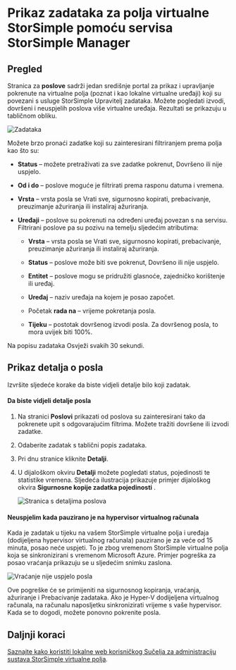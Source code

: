 <properties 
   pageTitle="Prikaz i upravljanje zadacima StorSimple virtualne polja | Microsoft Azure"
   description="U članku se opisuje stranici StorSimple Upravitelj servisa zadacima i kako ga koristiti za praćenje nedavne i trenutni za polja virtualne StorSimple."
   services="storsimple"
   documentationCenter="NA"
   authors="alkohli"
   manager="carmonm"
   editor=""/>
<tags 
   ms.service="storsimple"
   ms.devlang="NA"
   ms.topic="article"
   ms.tgt_pltfrm="NA"
   ms.workload="na"
   ms.date="06/07/2016"
   ms.author="alkohli" />

# <a name="use-the-storsimple-manager-service-to-view-jobs-for-the-storsimple-virtual-array"></a>Prikaz zadataka za polja virtualne StorSimple pomoću servisa StorSimple Manager

## <a name="overview"></a>Pregled

Stranica za **poslove** sadrži jedan središnje portal za prikaz i upravljanje pokrenute na virtualne polja (poznat i kao lokalne virtualne uređaji) koji su povezani s usluge StorSimple Upravitelj zadataka. Možete pogledati izvodi, dovršeni i neuspjelih poslova više virtualne uređaja. Rezultati se prikazuju u tabličnom obliku. 

![Zadataka](./media/storsimple-ova-manage-jobs/ovajobs1.png)

Možete brzo pronaći zadatke koji su zainteresirani filtriranjem prema polja kao što su:

- **Status** – možete pretraživati za sve zadatke pokrenut, Dovršeno ili nije uspjelo.
- **Od i do** – poslove moguće je filtrirati prema rasponu datuma i vremena.
- **Vrsta** – vrsta posla se Vrati sve, sigurnosno kopirati, prebacivanje, preuzimanje ažuriranja ili instaliraj ažuriranja.
- **Uređaji** – poslove su pokrenuti na određeni uređaj povezan s na servisu. Filtrirani poslove pa su pozivu na temelju sljedećim atributima:

    - **Vrsta** – vrsta posla se Vrati sve, sigurnosno kopirati, prebacivanje, preuzimanje ažuriranja ili instaliraj ažuriranja.

    - **Status** – poslove može biti sve pokrenut, Dovršeno ili nije uspjelo.

    - **Entitet** – poslove mogu se pridružiti glasnoće, zajedničko korištenje ili uređaj. 

    - **Uređaj** – naziv uređaja na kojem je posao započet.

    - Početak **rada na** – vrijeme pokretanja posla.

    - **Tijeku** – postotak dovršenog izvodi posla. Za dovršenog posla, to mora uvijek biti 100%.

Na popisu zadataka Osvježi svakih 30 sekundi.

## <a name="view-job-details"></a>Prikaz detalja o posla

Izvršite sljedeće korake da biste vidjeli detalje bilo koji zadatak.

#### <a name="to-view-job-details"></a>Da biste vidjeli detalje posla

1. Na stranici **Poslovi** prikazati od poslova su zainteresirani tako da pokrenete upit s odgovarajućim filtrima. Možete tražiti dovršene ili izvodi zadatke.

2. Odaberite zadatak s tablični popis zadataka.

3. Pri dnu stranice kliknite **Detalji**.

4. U dijaloškom okviru **Detalji** možete pogledati status, pojedinosti te statistike vremena. Sljedeća ilustracija prikazuje primjer dijaloškog okvira **Sigurnosne kopije zadatka pojedinosti** .
 
    ![Stranica s detaljima poslova](./media/storsimple-ova-manage-jobs/ovajobs2.png)

#### <a name="job-failures-when-the-virtual-machine-is-paused-in-the-hypervisor"></a>Neuspjelim kada pauzirano je na hypervisor virtualnog računala

Kada je zadatak u tijeku na vašem StorSimple virtualne polja i uređaja (dodijeljena hypervisor virtualnog računala) pauzirano je za veće od 15 minuta, posao neće uspjeti. To je zbog vremenom StorSimple virtualne polja koja se sinkronizirani s vremenom Microsoft Azure. Primjer pogreška za posao vraćanja prikazuju se u sljedećim snimku zaslona.

![Vraćanje nije uspjelo posla](./media/storsimple-ova-manage-jobs/restorejobfailure.png)

Ove pogreške će se primijeniti na sigurnosnog kopiranja, vraćanja, ažuriranje i Prebacivanje zadataka. Ako je Hyper-V dodijeljena virtualnog računala, na računalu naposljetku sinkronizirati vrijeme s vaše hypervisor. Kada se to dogodi, možete ponovno pokrenite posla. 

## <a name="next-steps"></a>Daljnji koraci

[Saznajte kako koristiti lokalne web korisničkog Sučelja za administraciju sustava StorSimple virtualne polja](storsimple-ova-web-ui-admin.md).
